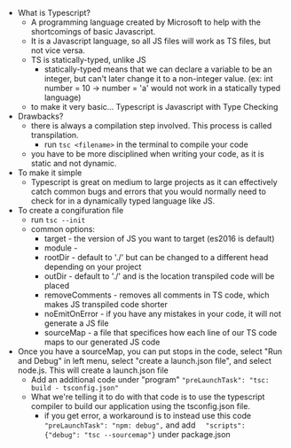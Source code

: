 - What is Typescript?
    - A programming language created by Microsoft to help with the shortcomings of basic Javascript.
    - It is a Javascript language, so all JS files will work as TS files, but not vice versa.
    - TS is statically-typed, unlike JS
        - statically-typed means that we can declare a variable to be an integer, but can't later change it to a non-integer value. (ex: int number = 10 -> number = 'a' would not work in a statically typed language)
    - to make it very basic... Typescript is Javascript with Type Checking
- Drawbacks?
    - there is always a compilation step involved. This process is called transpilation.
        - run `tsc <filename>` in the terminal to compile your code
    - you have to be more disciplined when writing your code, as it is static and not dynamic.
- To make it simple
    - Typescript is great on medium to large projects as it can effectively catch common bugs and errors that you would normally need to check for in a dynamically typed language like JS.
- To create a congifuration file
    - run `tsc --init`
    - common options:
        - target - the version of JS you want to target (es2016 is default)
        - module - 
        - rootDir - default to './' but can be changed to a different head depending on your project
        - outDir - default to './' and is the location transpiled code will be placed
        - removeComments - removes all comments in TS code, which makes JS transpiled code shorter
        - noEmitOnError - if you have any mistakes in your code, it will not generate a JS file
        - sourceMap - a file that specifices how each line of our TS code maps to our generated JS code
- Once you have a sourceMap, you can put stops in the code, select "Run and Debug" in left menu, select "create a launch.json file", and select node.js. This will create a launch.json file
    - Add an additional code under "program" `"preLaunchTask": "tsc: build - tsconfig.json"`
    - What we're telling it to do with that code is to use the typescript compiler to build our application using the tsconfig.json file.
        - if you get error, a workaround is to instead use this code `"preLaunchTask": "npm: debug",` and add `  "scripts": {"debug": "tsc --sourcemap"}` under package.json